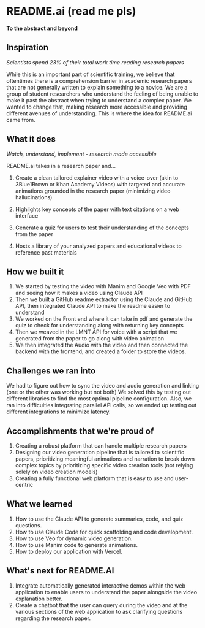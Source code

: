 # README.ai (read me pls)

**To the abstract and beyond**

## Inspiration
*Scientists spend 23% of their total work time reading research papers*

While this is an important part of scientific training, we believe that oftentimes there is a comprehension barrier in academic research papers that are not generally written to explain something to a novice. 
We are a group of student researchers who understand the feeling of being unable to make it past the abstract when trying to understand a complex paper. 
We wanted to change that, making research more accessible and providing different avenues of understanding. This is where the idea for README.ai came from. 


## What it does
*Watch, understand, implement - research made accessible*

README.ai takes in a research paper and…

1. Create a clean tailored explainer video with a voice-over (akin to 3Blue1Brown or Khan Academy Videos) with targeted and accurate animations grounded in the research paper (minimizing video hallucinations)

2. Highlights key concepts of the paper with text citations on a web interface

3. Generate a quiz for users to test their understanding of the concepts from the paper

4. Hosts a library of your analyzed papers and educational videos to reference past materials

## How we built it
1. We started by testing the video with Manim and Google Veo with PDF and seeing how it makes a video using Claude API
2. Then we built a GitHub readme extractor using the Claude and GitHub API, then integrated Claude API to make the readme easier to understand
3. We worked on the Front end where it can take in pdf and generate the quiz to check for understanding along with returning key concepts
4. Then we weaved in the LMNT API for voice with a script that we generated from the paper to go along with video animation
5. We then integrated the Audio with the video and then connected the backend with the frontend, and created a folder to store the videos.

## Challenges we ran into
We had to figure out how to sync the video and audio generation and linking (one or the other was working but not both) We solved this by testing out different libraries to find the most optimal pipeline configuration. Also, we ran into difficulties integrating parallel API calls, so we ended up testing out different integrations to minimize latency. 

## Accomplishments that we're proud of
1. Creating a robust platform that can handle multiple research papers
2. Designing our video generation pipeline that is tailored to scientific papers, prioritizing meaningful animations and narration to break down complex topics by prioritizing specific video creation tools (not relying solely on video creation models) 
3. Creating a fully functional web platform that is easy to use and user-centric

## What we learned
1. How to use the Claude API to generate summaries, code, and quiz questions.
2. How to use Claude Code for quick scaffolding and code development.
3. How to use Veo for dynamic video generation.
4. How to use Manim code to generate animations.
5. How to deploy our application with Vercel.

## What's next for README.AI
1. Integrate automatically generated interactive demos within the web application to enable users to understand the paper alongside the video explanation better.
2. Create a chatbot that the user can query during the video and at the various sections of the web application to ask clarifying questions regarding the research paper.

